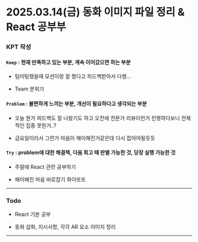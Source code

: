 # 2025.03.14(금) 동화 이미지 파일 정리 & React 공부부

### KPT 작성

#### `Keep` : 현재 만족하고 있는 부분, 계속 이어갔으면 하는 부분

- 팀미팅했을때 모션이랑 잘 짰다고 피드백받아서 다행...

- Team 분위기

#### `Problem` : 불편하게 느끼는 부분, 개선이 필요하다고 생각되는 부분

- 오늘 뭔가 피드백도 잘 나왔기도 하고 오전에 전문가 리뷰이런거 진행하다보니 전체적인 집중 못한거..?

- 금요일이라서 그런가 마음이 해이해진거같은데 다시 잡아야될듯듯

#### `Try` : problem에 대한 해결책, 다음 회고 때 판별 가능한 것, 당장 실행 가능한 것

- 주말에 React 관련 공부하기

- 해이해진 마음 바로잡기 화이또또

---

### Todo

- React 기본 공부 

- 동화 삽화, 지시사항, 각각 AR 요소 이미지 정리
---